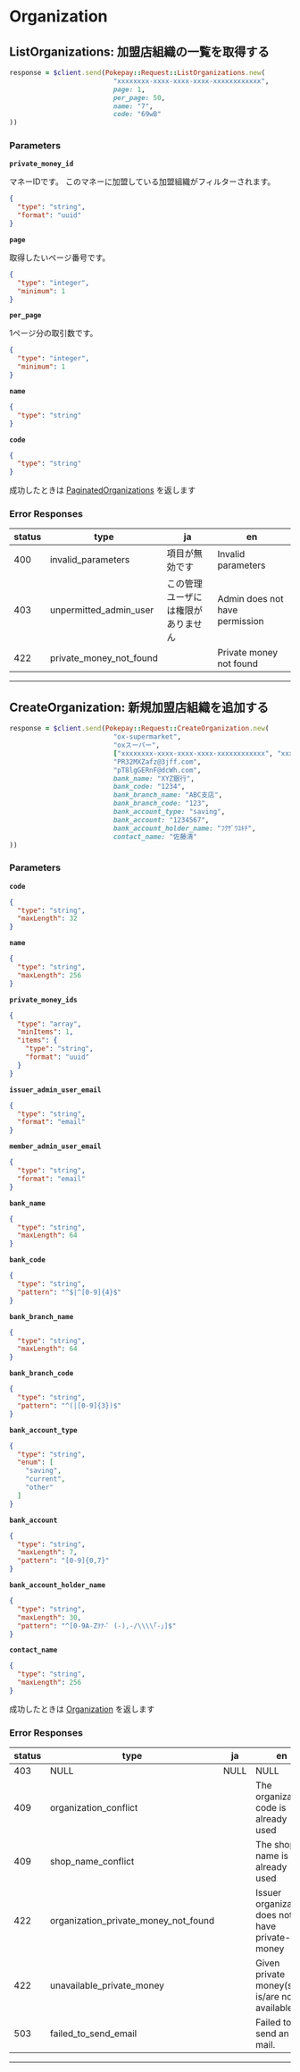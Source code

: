 # Organization

<a name="list-organizations"></a>
## ListOrganizations: 加盟店組織の一覧を取得する

```RUBY
response = $client.send(Pokepay::Request::ListOrganizations.new(
                          "xxxxxxxx-xxxx-xxxx-xxxx-xxxxxxxxxxxx",               # private_money_id: マネーID
                          page: 1,                                              # ページ番号
                          per_page: 50,                                         # 1ページ分の取引数
                          name: "7",                                            # 組織名
                          code: "69wB"                                          # 組織コード
))
```



### Parameters
**`private_money_id`** 
  

マネーIDです。
このマネーに加盟している加盟組織がフィルターされます。

```json
{
  "type": "string",
  "format": "uuid"
}
```

**`page`** 
  

取得したいページ番号です。

```json
{
  "type": "integer",
  "minimum": 1
}
```

**`per_page`** 
  

1ページ分の取引数です。

```json
{
  "type": "integer",
  "minimum": 1
}
```

**`name`** 
  


```json
{
  "type": "string"
}
```

**`code`** 
  


```json
{
  "type": "string"
}
```



成功したときは
[PaginatedOrganizations](./responses.md#paginated-organizations)
を返します

### Error Responses
|status|type|ja|en|
|---|---|---|---|
|400|invalid_parameters|項目が無効です|Invalid parameters|
|403|unpermitted_admin_user|この管理ユーザには権限がありません|Admin does not have permission|
|422|private_money_not_found||Private money not found|



---


<a name="create-organization"></a>
## CreateOrganization: 新規加盟店組織を追加する

```RUBY
response = $client.send(Pokepay::Request::CreateOrganization.new(
                          "ox-supermarket",                                     # code: 新規組織コード
                          "oxスーパー",                                             # name: 新規組織名
                          ["xxxxxxxx-xxxx-xxxx-xxxx-xxxxxxxxxxxx", "xxxxxxxx-xxxx-xxxx-xxxx-xxxxxxxxxxxx"], # private_money_ids: 加盟店組織で有効にするマネーIDの配列
                          "PR32MXZafz@3jff.com",                                # issuer_admin_user_email: 発行体担当者メールアドレス
                          "pT8lgGERnF@dcWh.com",                                # member_admin_user_email: 新規組織担当者メールアドレス
                          bank_name: "XYZ銀行",                                   # 銀行名
                          bank_code: "1234",                                    # 銀行金融機関コード
                          bank_branch_name: "ABC支店",                            # 銀行支店名
                          bank_branch_code: "123",                              # 銀行支店コード
                          bank_account_type: "saving",                          # 銀行口座種別 (普通=saving, 当座=current, その他=other)
                          bank_account: "1234567",                              # 銀行口座番号
                          bank_account_holder_name: "ﾌｸｻﾞﾜﾕｷﾁ",                 # 口座名義人名
                          contact_name: "佐藤清"                                   # 担当者名
))
```



### Parameters
**`code`** 
  


```json
{
  "type": "string",
  "maxLength": 32
}
```

**`name`** 
  


```json
{
  "type": "string",
  "maxLength": 256
}
```

**`private_money_ids`** 
  


```json
{
  "type": "array",
  "minItems": 1,
  "items": {
    "type": "string",
    "format": "uuid"
  }
}
```

**`issuer_admin_user_email`** 
  


```json
{
  "type": "string",
  "format": "email"
}
```

**`member_admin_user_email`** 
  


```json
{
  "type": "string",
  "format": "email"
}
```

**`bank_name`** 
  


```json
{
  "type": "string",
  "maxLength": 64
}
```

**`bank_code`** 
  


```json
{
  "type": "string",
  "pattern": "^$|^[0-9]{4}$"
}
```

**`bank_branch_name`** 
  


```json
{
  "type": "string",
  "maxLength": 64
}
```

**`bank_branch_code`** 
  


```json
{
  "type": "string",
  "pattern": "^(|[0-9]{3})$"
}
```

**`bank_account_type`** 
  


```json
{
  "type": "string",
  "enum": [
    "saving",
    "current",
    "other"
  ]
}
```

**`bank_account`** 
  


```json
{
  "type": "string",
  "maxLength": 7,
  "pattern": "[0-9]{0,7}"
}
```

**`bank_account_holder_name`** 
  


```json
{
  "type": "string",
  "maxLength": 30,
  "pattern": "^[0-9A-Zｦｱ-ﾟ (-),-/\\\\｢-｣]$"
}
```

**`contact_name`** 
  


```json
{
  "type": "string",
  "maxLength": 256
}
```



成功したときは
[Organization](./responses.md#organization)
を返します

### Error Responses
|status|type|ja|en|
|---|---|---|---|
|403|NULL|NULL|NULL|
|409|organization_conflict||The organization code is already used|
|409|shop_name_conflict||The shop name is already used|
|422|organization_private_money_not_found||Issuer organization does not have private-money|
|422|unavailable_private_money||Given private money(s) is/are not available|
|503|failed_to_send_email||Failed to send an E-mail.|



---



